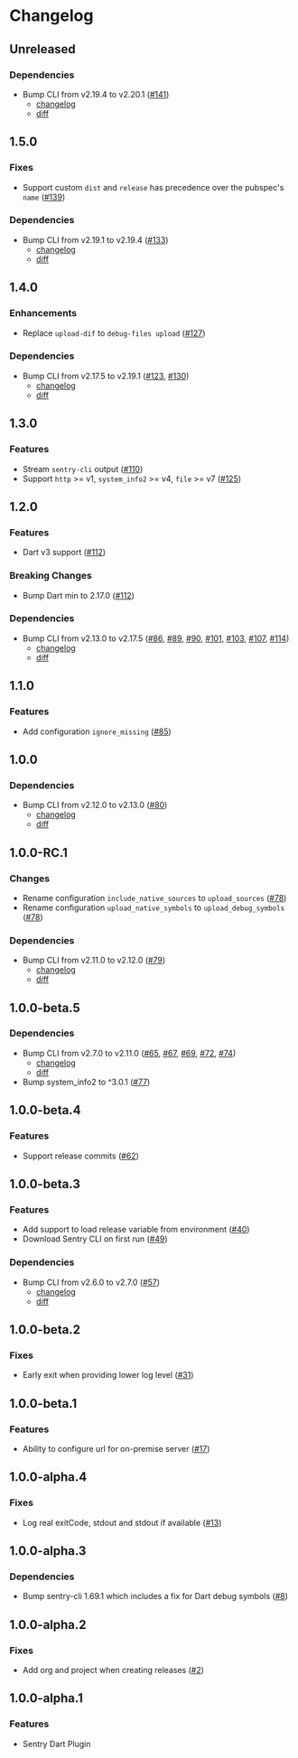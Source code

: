 # Changelog

## Unreleased

### Dependencies

- Bump CLI from v2.19.4 to v2.20.1 ([#141](https://github.com/getsentry/sentry-dart-plugin/pull/141))
  - [changelog](https://github.com/getsentry/sentry-cli/blob/master/CHANGELOG.md#2201)
  - [diff](https://github.com/getsentry/sentry-cli/compare/2.19.4...2.20.1)

## 1.5.0

### Fixes

- Support custom `dist` and `release` has precedence over the pubspec's `name` ([#139](https://github.com/getsentry/sentry-dart-plugin/pull/139))

### Dependencies

- Bump CLI from v2.19.1 to v2.19.4 ([#133](https://github.com/getsentry/sentry-dart-plugin/pull/133))
  - [changelog](https://github.com/getsentry/sentry-cli/blob/master/CHANGELOG.md#2194)
  - [diff](https://github.com/getsentry/sentry-cli/compare/2.19.1...2.19.4)

## 1.4.0

### Enhancements

- Replace `upload-dif` to `debug-files upload` ([#127](https://github.com/getsentry/sentry-dart-plugin/pull/127))

### Dependencies

- Bump CLI from v2.17.5 to v2.19.1 ([#123](https://github.com/getsentry/sentry-dart-plugin/pull/123), [#130](https://github.com/getsentry/sentry-dart-plugin/pull/130))
  - [changelog](https://github.com/getsentry/sentry-cli/blob/master/CHANGELOG.md#2191)
  - [diff](https://github.com/getsentry/sentry-cli/compare/2.17.5...2.19.1)

## 1.3.0

### Features

- Stream `sentry-cli` output ([#110](https://github.com/getsentry/sentry-dart-plugin/pull/110))
- Support `http` >= v1, `system_info2` >= v4, `file` >= v7 ([#125](https://github.com/getsentry/sentry-dart-plugin/pull/125))

## 1.2.0

### Features

- Dart v3 support ([#112](https://github.com/getsentry/sentry-dart/pull/112))

### Breaking Changes

- Bump Dart min to 2.17.0 ([#112](https://github.com/getsentry/sentry-dart/pull/112))

### Dependencies

* Bump CLI from v2.13.0 to v2.17.5 ([#86](https://github.com/getsentry/sentry-dart-plugin/pull/86), [#89](https://github.com/getsentry/sentry-dart-plugin/pull/89), [#90](https://github.com/getsentry/sentry-dart-plugin/pull/90), [#101](https://github.com/getsentry/sentry-dart-plugin/pull/101), [#103](https://github.com/getsentry/sentry-dart-plugin/pull/103), [#107](https://github.com/getsentry/sentry-dart-plugin/pull/107), [#114](https://github.com/getsentry/sentry-dart-plugin/pull/114))
  * [changelog](https://github.com/getsentry/sentry-cli/blob/master/CHANGELOG.md#2175)
  * [diff](https://github.com/getsentry/sentry-cli/compare/2.13.0...2.17.5)

## 1.1.0

### Features

* Add configuration `ignore_missing` ([#85](https://github.com/getsentry/sentry-dart-plugin/pull/85))

## 1.0.0

### Dependencies

* Bump CLI from v2.12.0 to v2.13.0 ([#80](https://github.com/getsentry/sentry-dart-plugin/pull/80))
  * [changelog](https://github.com/getsentry/sentry-cli/blob/master/CHANGELOG.md#2130)
  * [diff](https://github.com/getsentry/sentry-cli/compare/2.12.0...2.13.0)

## 1.0.0-RC.1

### Changes

* Rename configuration `include_native_sources` to `upload_sources` ([#78](https://github.com/getsentry/sentry-dart-plugin/pull/78))
* Rename configuration `upload_native_symbols` to `upload_debug_symbols` ([#78](https://github.com/getsentry/sentry-dart-plugin/pull/78))

### Dependencies

* Bump CLI from v2.11.0 to v2.12.0 ([#79](https://github.com/getsentry/sentry-dart-plugin/pull/79))
  * [changelog](https://github.com/getsentry/sentry-cli/blob/master/CHANGELOG.md#2120)
  * [diff](https://github.com/getsentry/sentry-cli/compare/2.11.0...2.12.0)

## 1.0.0-beta.5

### Dependencies

* Bump CLI from v2.7.0 to v2.11.0 ([#65](https://github.com/getsentry/sentry-dart-plugin/pull/65), [#67](https://github.com/getsentry/sentry-dart-plugin/pull/67), [#69](https://github.com/getsentry/sentry-dart-plugin/pull/69), [#72](https://github.com/getsentry/sentry-dart-plugin/pull/72), [#74](https://github.com/getsentry/sentry-dart-plugin/pull/74))
  * [changelog](https://github.com/getsentry/sentry-cli/blob/master/CHANGELOG.md#2110)
  * [diff](https://github.com/getsentry/sentry-cli/compare/2.7.0...2.11.0)
* Bump system_info2 to ^3.0.1 ([#77](https://github.com/getsentry/sentry-dart-plugin/pull/77))

## 1.0.0-beta.4

### Features

* Support release commits ([#62](https://github.com/getsentry/sentry-dart-plugin/pull/62))

## 1.0.0-beta.3

### Features

* Add support to load release variable from environment ([#40](https://github.com/getsentry/sentry-dart-plugin/pull/40))
* Download Sentry CLI on first run ([#49](https://github.com/getsentry/sentry-dart-plugin/pull/49))

### Dependencies

* Bump CLI from v2.6.0 to v2.7.0 ([#57](https://github.com/getsentry/sentry-dart-plugin/pull/57))
  * [changelog](https://github.com/getsentry/sentry-cli/blob/master/CHANGELOG.md#270)
  * [diff](https://github.com/getsentry/sentry-cli/compare/2.6.0...2.7.0)

## 1.0.0-beta.2

### Fixes

* Early exit when providing lower log level ([#31](https://github.com/getsentry/sentry-dart-plugin/pull/31))

## 1.0.0-beta.1

### Features

* Ability to configure url for on-premise server ([#17](https://github.com/getsentry/sentry-dart-plugin/pull/17))

## 1.0.0-alpha.4

### Fixes

* Log real exitCode, stdout and stdout if available ([#13](https://github.com/getsentry/sentry-dart-plugin/pull/13))

## 1.0.0-alpha.3

### Dependencies

* Bump sentry-cli 1.69.1 which includes a fix for Dart debug symbols ([#8](https://github.com/getsentry/sentry-dart-plugin/pull/8))

## 1.0.0-alpha.2

### Fixes

* Add org and project when creating releases ([#2](https://github.com/getsentry/sentry-dart-plugin/pull/2))

## 1.0.0-alpha.1

### Features

* Sentry Dart Plugin
